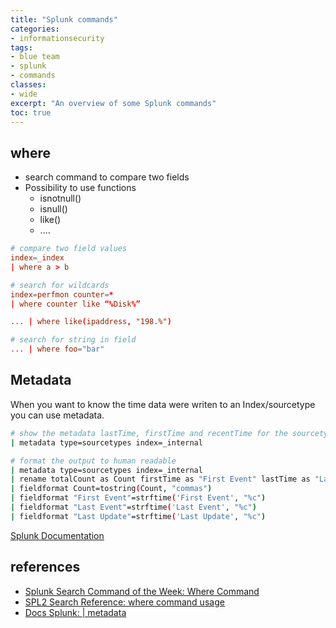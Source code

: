 ```yaml
---
title: "Splunk commands"
categories: 
- informationsecurity
tags:
- blue team
- splunk
- commands
classes: 
- wide
excerpt: "An overview of some Splunk commands"
toc: true
--- 
```


## where

* search command to compare two fields
* Possibility to use functions
  * isnotnull()
  * isnull()
  * like()
  * ....

```conf
# compare two field values
index=_index
| where a > b

# search for wildcards
index=perfmon counter=* 
| where counter like “%Disk%”

... | where like(ipaddress, "198.%")

# search for string in field
... | where foo="bar"
```

## Metadata

When you want to know the time data were writen to an Index/sourcetype you can use metadata.

```bash
# show the metadata lastTime, firstTime and recentTime for the sourcetype
| metadata type=sourcetypes index=_internal 

# format the output to human readable
| metadata type=sourcetypes index=_internal 
| rename totalCount as Count firstTime as "First Event" lastTime as "Last Event" recentTime as "Last Update" 
| fieldformat Count=tostring(Count, "commas") 
| fieldformat "First Event"=strftime('First Event', "%c") 
| fieldformat "Last Event"=strftime('Last Event', "%c") 
| fieldformat "Last Update"=strftime('Last Update', "%c")
```

[Splunk Documentation][def3]

## references

* [Splunk Search Command of the Week: Where Command](https://kinneygroup.com/blog/splunk-where-command/)
* [SPL2 Search Reference: where command usage](https://docs.splunk.com/Documentation/SCS/current/SearchReference/WhereCommandUsage)
* [Docs Splunk: | metadata][def3]

[def3]: https://docs.splunk.com/Documentation/Splunk/latest/SearchReference/Metadata
